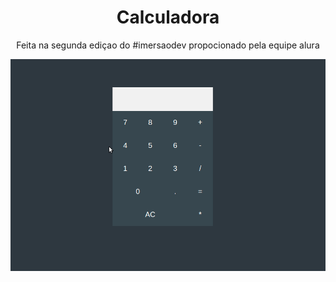 <h1 align=center>Calculadora</h1>
<p align=center>Feita na segunda ediçao do #imersaodev propocionado pela equipe alura</p>
<p align=center><img src="./.github/preview.gif"/></p>